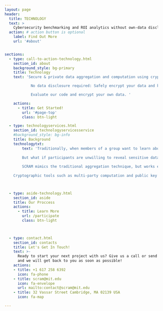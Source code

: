 ```yaml
---
layout: page
header:
  title: TECHNOLOGY
  text: >
    Cybersecurity benchmarking and ROI analytics without own-data disclosure
  action: # action button is optional
    label: Find Out More
    url: '#about'


sections:
  - type: call-to-action-technology.html
    section_id: about
    background_style: bg-primary
    title: Technology
    text: 'Secure & private data aggregation and computation using cryptographic tools built by MIT experts. 

			No data disclosure required: Safely encrypt your data and keep it locked throughout the whole process. We cannot see your data, and no one else can either. We designed our process from the ground up with security and privacy by cryptographers, risk specialists, and cybersecurity experts. 

			Evaluate our code and encrypt your own data. '

    actions:
      - title: Get Started!
        url: '#page-top'
        class: btn-light

  - type: technologyservices.html
    section_id: technologyservicesservice
    #background_style: bg-info
    title: Background
    technologytxt:
        text: 'Traditionally, when members of a group want to learn about trends across their membership without revealing information to other members in the group, they need to select a trusted third party. This third party will gather data from all the participants, pool it, run computations on the data to produce summary statistics and analysis, and then send only the results back to all the participants in the pool. The third party needs to be trusted because it can view the data sent in by all the participants. Individual participants cannot see the inputs of other contributors, but the trusted third party can see everything. The process works well when participants are comfortable sharing their information with the third party (a risk) in exchange for learning more about the dynamics of the group (a benefit). 
        
		But what if participants are unwilling to reveal sensitive data to even a trusted third party? MPC offers the same functionality as the data pool described above, but without requiring a trusted third party to see the data. This is possible due to a combination of the mathematical properties of encrypted data and clever structuring of the computations.  
        
		SCRAM mimics the traditional aggregation technique, but works exclusively on encrypted data that it cannot see. The system takes in encrypted data from the participants, runs a blind computation on it, and returns an encrypted result that must be unlocked by each participant separately before anyone can see the answer. The security of the system comes from the requirement that the keys from all the participants are needed in order to unlock any of the data. Participants guarantee their own security by agreeing to unlock only the result using their privately held key. 
 
	Cryptographic tools such as multi-party computation and public key cryptography provide a way to perform mathematical operations on encrypted data without ever exposing the underlying data. While there are a variety of solutions to the challenge of secure computation, we choose an approach for SCRAM that provides simple, straightforward security guarantees as well as support for complex computation. The steps of our computations are provided below:'   


     
  - type: aside-technology.html
    section_id: aside
    title: Our Proccess
    actions:
      - title: Learn More
        url: /participate
        class: btn-light

  

  - type: contact.html
    section_id: contacts
    title: Let's Get In Touch!
    text: >-
      Ready to start your next project with us? Give us a call or send us an email
      and we will get back to you as soon as possible!
    actions:
    - title: +1 617 258 6392
      icon: fa-phone
    - title: scram@mit.edu
      icon: fa-envelope
      url: mailto:contact@scram@mit.edu
    - title: 32 Vassar Street Cambridge, MA 02139 USA
      icon: fa-map

---
```

